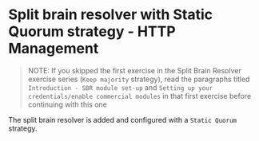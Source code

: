 # Split brain resolver with Static Quorum strategy - HTTP Management

> NOTE: If you skipped the first exercise in the Split Brain Resolver exercise
> series (`Keep majority` strategy), read the paragraphs titled
> `Introduction - SBR module set-up` and
> `Setting up your credentials/enable commercial modules` in that first exercise
> before continuing with this one

The split brain resolver is added and configured with a `Static Quorum` strategy.